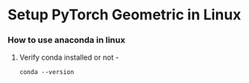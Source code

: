 Setup PyTorch Geometric in Linux
=============================================

### How to use anaconda in linux
1. Verify conda installed or not - 

    ``conda --version``
